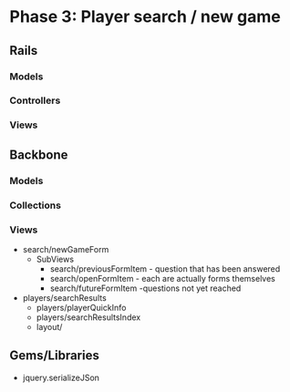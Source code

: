 # Phase 3: Player search / new game

## Rails
### Models

### Controllers

### Views

## Backbone
### Models

### Collections

### Views
* search/newGameForm
  * SubViews
    * search/previousFormItem - question that has been answered
    * search/openFormItem - each are actually forms themselves
    * search/futureFormItem -questions not yet reached
* players/searchResults
  * players/playerQuickInfo
  * players/searchResultsIndex
  * layout/

## Gems/Libraries
* jquery.serializeJSon
